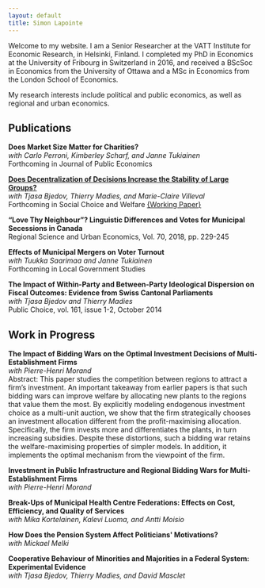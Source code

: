 ```yaml
---
layout: default
title: Simon Lapointe
---
```


Welcome to my website. I am a Senior Researcher at the VATT Institute for Economic Research, in Helsinki, Finland. I completed my PhD in Economics at the University of Fribourg in Switzerland in 2016, and received a BScSoc in Economics from the University of Ottawa and a MSc in Economics from the London School of Economics.

My research interests include political and public economics, as well as regional and urban economics.

## Publications

**Does Market Size Matter for Charities?**  
*with Carlo Perroni, Kimberley Scharf, and Janne Tukiainen*  
Forthcoming in Journal of Public Economics

[**Does Decentralization of Decisions Increase the Stability of Large Groups?**](https://link.springer.com/article/10.1007%2Fs00355-018-1133-5)  
*with Tjasa Bjedov, Thierry Madies, and Marie-Claire Villeval*  
Forthcoming in Social Choice and Welfare
[{Working Paper}](https://www.iza.org/publications/dp/11364/does-decentralization-of-decisions-increase-the-stability-of-large-groups)

**“Love Thy Neighbour”? Linguistic Differences and Votes for Municipal Secessions in Canada**  
Regional Science and Urban Economics, Vol. 70, 2018, pp. 229-245

**Effects of Municipal Mergers on Voter Turnout**  
*with Tuukka Saarimaa and Janne Tukiainen*  
Forthcoming in Local Government Studies

**The Impact of Within-Party and Between-Party Ideological Dispersion on Fiscal Outcomes: Evidence from Swiss Cantonal Parliaments**  
*with Tjasa Bjedov and Thierry Madies*  
Public Choice, vol. 161, issue 1-2, October 2014

## Work in Progress

**The Impact of Bidding Wars on the Optimal Investment Decisions of Multi-Establishment Firms**  
*with Pierre-Henri Morand*  
Abstract: This paper studies the competition between regions to attract a firm’s investment. An important takeaway from earlier papers is that such bidding wars can improve welfare by allocating new plants to the regions that value them the most. By explicitly modeling endogenous investment choice as a multi-unit auction, we show that the firm strategically chooses an investment allocation different from the profit-maximising allocation. Specifically, the firm invests more and differentiates the plants, in turn increasing subsidies. Despite these distortions, such a bidding war retains the welfare-maximising properties of simpler models. In addition, it implements the optimal mechanism from the viewpoint of the firm.

**Investment in Public Infrastructure and Regional Bidding Wars for Multi-Establishment Firms**  
*with Pierre-Henri Morand*

**Break-Ups of Municipal Health Centre Federations: Effects on Cost, Efficiency, and Quality of Services**  
*with Mika Kortelainen, Kalevi Luoma, and Antti Moisio*

**How Does the Pension System Affect Politicians' Motivations?**  
*with Mickael Melki*

**Cooperative Behaviour of Minorities and Majorities in a Federal System: Experimental Evidence**  
*with Tjasa Bjedov, Thierry Madies, and David Masclet*
